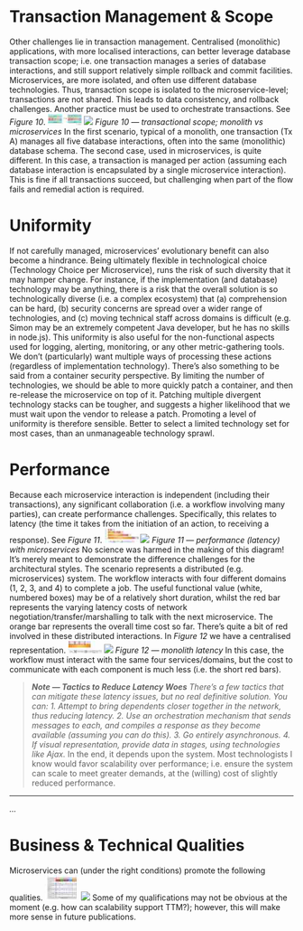 # Transaction Management & Scope

Other challenges lie in transaction management. Centralised (monolithic) applications, with more localised interactions, can better leverage database transaction scope; i.e. one transaction manages a series of database interactions, and still support relatively simple rollback and commit facilities.
Microservices, are more isolated, and often use different database technologies. Thus, transaction scope is isolated to the microservice-level; transactions are not shared. This leads to data consistency, and rollback challenges. Another practice must be used to orchestrate transactions. See *Figure 10*.
![0*RuK5Uc39KyMAOkxr.jpg](0_RuK5Uc39KyMAOkxr.jpg)
![](None)
*Figure 10 — transactional scope; monolith vs microservices*
In the first scenario, typical of a monolith, one transaction (Tx A) manages all five database interactions, often into the same (monolithic) database schema. The second case, used in microservices, is quite different. In this case, a transaction is managed per action (assuming each database interaction is encapsulated by a single microservice interaction). This is fine if all transactions succeed, but challenging when part of the flow fails and remedial action is required.

# Uniformity

If not carefully managed, microservices’ evolutionary benefit can also become a hindrance.
Being ultimately flexible in technological choice (Technology Choice per Microservice), runs the risk of such diversity that it may hamper change. For instance, if the implementation (and database) technology may be anything, there is a risk that the overall solution is so technologically diverse (i.e. a complex ecosystem) that (a) comprehension can be hard, (b) security concerns are spread over a wider range of technologies, and (c) moving technical staff across domains is difficult (e.g. Simon may be an extremely competent Java developer, but he has no skills in node.js).
This uniformity is also useful for the non-functional aspects used for logging, alerting, monitoring, or any other metric-gathering tools. We don’t (particularly) want multiple ways of processing these actions (regardless of implementation technology).
There’s also something to be said from a container security perspective. By limiting the number of technologies, we should be able to more quickly patch a container, and then re-release the microservice on top of it. Patching multiple divergent technology stacks can be tougher, and suggests a higher likelihood that we must wait upon the vendor to release a patch.
Promoting a level of uniformity is therefore sensible. Better to select a limited technology set for most cases, than an unmanageable technology sprawl.

# Performance

Because each microservice interaction is independent (including their transactions), any significant collaboration (i.e. a workflow involving many parties), can create performance challenges. Specifically, this relates to latency (the time it takes from the initiation of an action, to receiving a response). See *Figure 11*.
![0*1o3tk4QQCG15z1iT.jpg](0_1o3tk4QQCG15z1iT.jpg)
![](None)
*Figure 11 — performance (latency) with microservices*
No science was harmed in the making of this diagram! It’s merely meant to demonstrate the difference challenges for the architectural styles.
The scenario represents a distributed (e.g. microservices) system. The workflow interacts with four different domains (1, 2, 3, and 4) to complete a job. The useful functional value (white, numbered boxes) may be of a relatively short duration, whilst the red bar represents the varying latency costs of network negotiation/transfer/marshalling to talk with the next microservice. The orange bar represents the overall time cost so far. There’s quite a bit of red involved in these distributed interactions.
In *Figure 12* we have a centralised representation.
![0*x2glWzxpcQ0qselE.jpg](0_x2glWzxpcQ0qselE.jpg)
![](None)
*Figure 12 — monolith latency*
In this case, the workflow must interact with the same four services/domains, but the cost to communicate with each component is much less (i.e. the short red bars).
> ***Note — Tactics to Reduce Latency Woes***
*There’s a few tactics that can mitigate these latency issues, but no real definitive solution. You can:*
*1. Attempt to bring dependents closer together in the network, thus reducing latency.*
*2. Use an orchestration mechanism that sends messages to each, and compiles a response as they become available (assuming you can do this).*
*3. Go entirely asynchronous.*
*4. If visual representation, provide data in stages, using technologies like Ajax.*
In the end, it depends upon the system. Most technologists I know would favor scalability over performance; i.e. ensure the system can scale to meet greater demands, at the (willing) cost of slightly reduced performance.

---

*...*

# Business & Technical Qualities

Microservices can (under the right conditions) promote the following qualities.
![1*hXijdOBpM6U6PbIAPaFNlQ@2x.jpeg](1_hXijdOBpM6U6PbIAPaFNlQ%402x.jpeg)
![](None)
Some of my qualifications may not be obvious at the moment (e.g. how can scalability support TTM?); however, this will make more sense in future publications.
